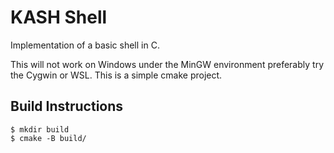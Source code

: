 # KASH Shell
Implementation of a basic shell in C.

This will not work on Windows under the MinGW environment preferably try the Cygwin or WSL.
This is a simple cmake project.

## Build Instructions
```
$ mkdir build
$ cmake -B build/
```

